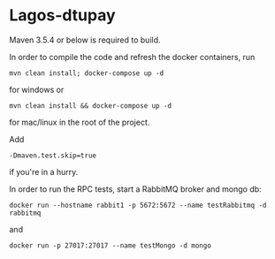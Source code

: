 # Lagos-dtupay
Maven 3.5.4 or below is required to build.

In order to compile the code and refresh the docker containers, run 
```
mvn clean install; docker-compose up -d
```
for windows or
```
mvn clean install && docker-compose up -d
```
for mac/linux in the root of the project.

Add 
```
-Dmaven.test.skip=true
```
if you're in a hurry.

In order to run the RPC tests, start a RabbitMQ broker and mongo db:
```
docker run --hostname rabbit1 -p 5672:5672 --name testRabbitmq -d rabbitmq
```
and
```
docker run -p 27017:27017 --name testMongo -d mongo
```